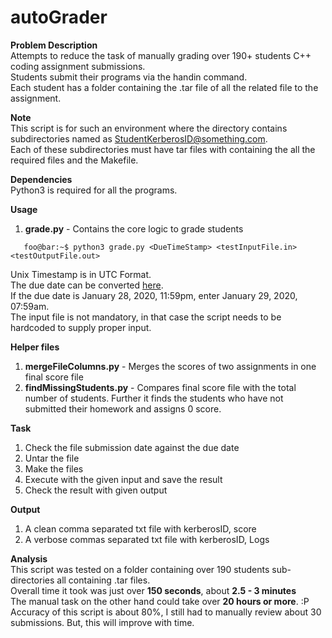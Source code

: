 # autoGrader
<strong>Problem Description</strong>\
Attempts to reduce the task of manually grading over 190+ students C++ coding assignment submissions.\
Students submit their programs via the handin command.\
Each student has a folder containing the .tar file of all the related file to the assignment.

<strong>Note</strong>\
This script is for such an environment where the directory contains subdirectories named as StudentKerberosID@something.com.\
Each of these subdirectories must have tar files with containing the all the required files and the Makefile.

<strong>Dependencies</strong>\
Python3 is required for all the programs.

<strong>Usage</strong>
1. <strong>grade.py</strong> - Contains the core logic to grade students
```console
   foo@bar:~$ python3 grade.py <DueTimeStamp> <testInputFile.in> <testOutputFile.out>
```
Unix Timestamp is in UTC Format.\
The due date can be converted [here](https://www.unixtimestamp.com/index.php).\
If the due date is January 28, 2020, 11:59pm, enter January 29, 2020, 07:59am.\
The input file is not mandatory, in that case the script needs to be hardcoded to supply proper input.

<strong>Helper files</strong>
1. <strong>mergeFileColumns.py</strong> - Merges the scores of two assignments in one final score file
2. <strong>findMissingStudents.py</strong> - Compares final score file with the total number of students. Further it finds the students who have not submitted their homework and assigns 0 score.

<strong>Task</strong>
1. Check the file submission date against the due date
2. Untar the file
3. Make the files
4. Execute with the given input and save the result
5. Check the result with given output

<strong>Output</strong>
1. A clean comma separated txt file with kerberosID, score
2. A verbose commas separated txt file with kerberosID, Logs

<strong>Analysis</strong>\
This script was tested on a folder containing over 190 students sub-directories all containing .tar files.\
Overall time it took was just over <strong>150 seconds</strong>, about <strong>2.5 - 3 minutes</strong>\
The manual task on the other hand could take over <strong>20 hours or more</strong>. :P
Accuracy of this script is about 80%, I still had to manually review about 30 submissions. But, this will improve with time.

